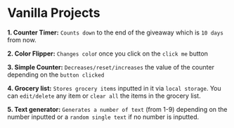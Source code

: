 # Vanilla Projects

**1. Counter Timer:** `Counts down` to the end of the giveaway which is `10 days` from now.

**2. Color Flipper:** `Changes colo`r once you click on the `click me` button

**3. Simple Counter:** `Decreases/reset/increases` the value of the counter depending on the `button clicked`

**4. Grocery list:** `Stores grocery items` inputted in it via `local storage`. You can `edit/delete` any item or `clear all` the items in the grocery list.

**5. Text generator:** `Generates a number of text` (from 1-9) depending on the number inputted or a `random single text` if no number is inputted.
